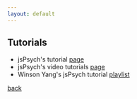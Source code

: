 ```yaml
---
layout: default
---
```


## Tutorials

- jsPsych's tutorial [page](https://www.jspsych.org/latest/tutorials/hello-world/)
- jsPsych's video tutorials [page](https://www.jspsych.org/latest/tutorials/video-tutorials/index.html)
- Winson Yang's jsPsych tutorial [playlist](https://www.youtube.com/playlist?list=PLtdKTIOUlb42qG962wz30fzlUMibJCGQW)


[back](./)
